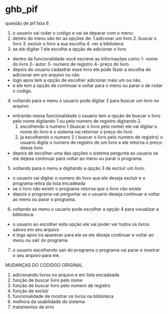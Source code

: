 # ghb_pif
questão de pif lista 6

1. o usuario vai rodar o codigo e vai se deparar com o menu:
2. dentro do menu vão ter as opções de:
   1.adiconar um livro
   2. buscar o livro
   3. excluir o livro a sua escolha
   4. ver a biblioteca
3. se ele digitar 1 ele escolhe a opção de adicionar o livro
- dentro da funcionalidade você escreve as informações como
  1- nome do livro
  2- autor
  3- numero de registro
  4- preço do livro
- depois do usuario cadastrar esse livro ele pode fazer a escolha de adicionar em um arquivo ou não
- logo apos tem a opção de escolher adicionar mais um ou não.
- e ele tem a opção de continuar e voltar para o menu ou parar o de rodar o codigo.
4. voltando para o menu o usuario pode digitar 2 para buscar um livro no arquivo:
- entrando nessa funcionalidade o usuario tem a opção de buscar o livro pelo nome digitando 1 ou pelo numero de registro digitando 2.
  1. escolhendo o numero 1 (buscar o livro pelo nome) ele vai digitar o nome do livro e o sistema vai retornar o preço do livro
  2. ja escolhendo o numero 2 ( buscar o livro pelo numero de registro) o usuario digita o numero de registro de um livro e ele retorna o preço desse livro
- depois de escolher uma das opções o sistema pergunta ao usuario se ele dejesa continuar para voltar ao menu ou parar o programa.
5. voltando para o menu e digitando a opção 3 de excluir um livro:
  - o usuario vai digitar o numero do livro que ele deseja excluir e o programa retira da lista encadeada
  - se o livro não existir o programa retorna que o livro não existe
  - depois o programa vai perguntar se o usuario deseja continuar e voltar ao menu ou parar o programa.
6. voltando ao menu o usuario pode escolher a opção 4 para visualizar a biblioteca:
  - o usuario ao escolher esta opção ele vai poder ver todos os livros salvos em seu arquivo
  - e logo apos ira aparecer para ele se ele deseja continuar e voltar ao menu ou sair do programa
7. o usuario escolhendo sair do programa o programa vai parar e mostrar o seu arquivo para ele.

MUDANÇAS DO CODIDGO ORIGINAL
1. adicionando livros no arquivo e em lista encadeada
2. função de buscar livro pelo nome
3. função de buscar livro pelo numero de registro
4. função de excluir
5. funcionalidade de mostrar os livros na biblioteca
6. melhora da usabilidade do sistema
7. tratamentos de erro
